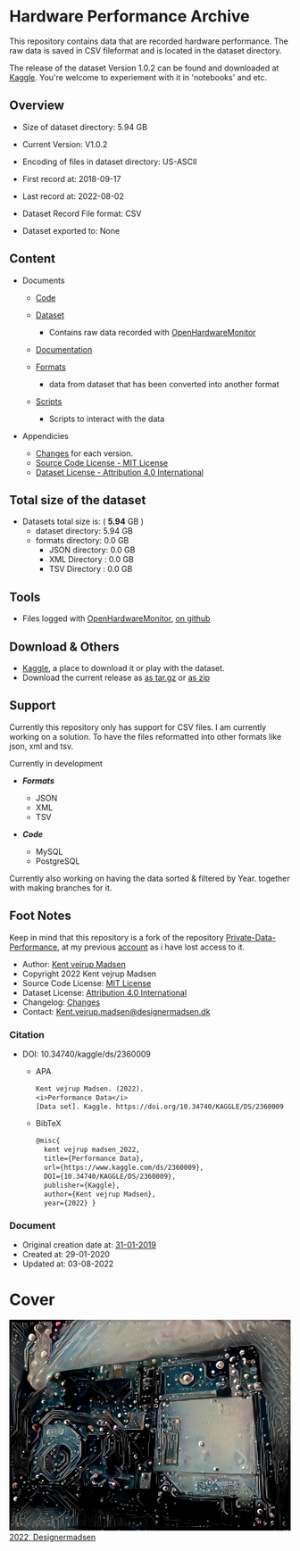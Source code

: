 # Hardware Performance Archive
This repository contains data that are recorded hardware performance.
The raw data is saved in CSV fileformat and is located in the dataset directory.

The release of the dataset Version 1.0.2 can be found and downloaded at
[Kaggle](https://www.kaggle.com/datasets/kentvejrupmadsen/dataset-performance). 
You're welcome to experiement with it in 'notebooks' and etc.


## Overview
* Size of dataset directory: 5.94 GB

* Current Version: V1.0.2
* Encoding of files in dataset directory: US-ASCII

* First record at: 2018-09-17
* Last record at: 2022-08-02

* Dataset Record File format: CSV
* Dataset exported to: None


## Content
* Documents
    * [Code](code/readme.md)

    * [Dataset](dataset/readme.md)
        * Contains raw data recorded with [OpenHardwareMonitor](https://openhardwaremonitor.org/downloads/)

    * [Documentation](docs/readme.md)

    * [Formats](formats/readme.md)
        * data from dataset that has been converted into another format

    * [Scripts](scripts/readme.md)
        * Scripts to interact with the data


* Appendicies
    * [Changes](CHANGELOG.md) for each version.
    * [Source Code License - MIT License](sourcecode_license.md)
    * [Dataset License - Attribution 4.0 International](sourcecode_license.md)


## Total size of the dataset
* Datasets total size is: ( **5.94** GB )
    * dataset directory: 5.94 GB
    * formats directory: 0.0 GB
        * JSON directory: 0.0 GB
        * XML Directory : 0.0 GB
        * TSV Directory : 0.0 GB


## Tools
* Files logged with [OpenHardwareMonitor](https://openhardwaremonitor.org/downloads/),
[on github](https://github.com/openhardwaremonitor/openhardwaremonitor)


## Download & Others
* [Kaggle](https://www.kaggle.com/datasets/kentvejrupmadsen/dataset-performance), 
a place to download it or play with the dataset.
* Download the current release as [as tar.gz](https://1drv.ms/u/s!AnVSo6qhoQp5j8FgkzbSGiBM-7-yAA?e=uiQNwe)
or [as zip](https://1drv.ms/u/s!AnVSo6qhoQp5j8Ff2imL5a4rzVlsqw?e=yFdHxA)


## Support
Currently this repository only has support for CSV files. I am currently working on a solution. 
To have the files reformatted into other formats like json, xml and tsv.

Currently in development
* ***Formats***
    * JSON
    * XML
    * TSV


* ***Code***
    * MySQL
    * PostgreSQL


Currently also working on having the data sorted & filtered by Year. together with making branches for it.


## Foot Notes
Keep in mind that this repository is a fork of the repository 
[Private-Data-Performance](https://github.com/KentMadsen/Private-Data-Performance/commits/master), 
at my previous [account](https://github.com/KentMadsen)
 as i have lost access to it.

* Author: [Kent vejrup Madsen](https://github.com/kentVejrupMadsen/)
* Copyright 2022 Kent vejrup Madsen
* Source Code License: [MIT License](sourcecode_license.md)
* Dataset License: [Attribution 4.0 International](sourcecode_license.md)
* Changelog: [Changes](CHANGELOG.md)
* Contact: Kent.vejrup.madsen@designermadsen.dk


### Citation
* DOI: 10.34740/kaggle/ds/2360009
    * APA

          Kent vejrup Madsen. (2022).
          <i>Performance Data</i>
          [Data set]. Kaggle. https://doi.org/10.34740/KAGGLE/DS/2360009

    * BibTeX

          @misc{
            kent vejrup madsen_2022,
            title={Performance Data},
            url={https://www.kaggle.com/ds/2360009},
            DOI={10.34740/KAGGLE/DS/2360009},
            publisher={Kaggle},
            author={Kent vejrup Madsen},
            year={2022} }


### Document
* Original creation date at: [31-01-2019](https://github.com/KentMadsen/Private-Data-Performance)
* Created at: 29-01-2020
* Updated at: 03-08-2022


# Cover
![Repository cover image for social networks](preview.jpg)
[2022, Designermadsen](https://www.deviantart.com/designermadsen/art/Electronics-923444847)
